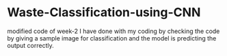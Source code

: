 # Waste-Classification-using-CNN
modified code of week-2
I have done with my coding by checking the code by giving a sample image for classification and the model is predicting the output correctly. 
